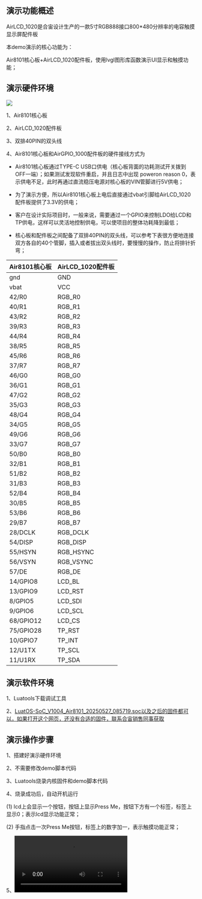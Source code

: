 
## 演示功能概述

AirLCD_1020是合宙设计生产的一款5寸RGB888接口800*480分辨率的电容触摸显示屏配件板

本demo演示的核心功能为：

Air8101核心板+AirLCD_1020配件板，使用lvgl图形库函数演示UI显示和触摸功能；


## 演示硬件环境

![](https://docs.openluat.com/air8101/product/file/AirLCD_1020/hw_connection.jpg)

1、Air8101核心板

2、AirLCD_1020配件板

3、双排40PIN的双头线

4、Air8101核心板和AirGPIO_1000配件板的硬件接线方式为

- Air8101核心板通过TYPE-C USB口供电（核心板背面的功耗测试开关拨到OFF一端）；如果测试发现软件重启，并且日志中出现  poweron reason 0，表示供电不足，此时再通过直流稳压电源对核心板的VIN管脚进行5V供电；

- 为了演示方便，所以Air8101核心板上电后直接通过vbat引脚给AirLCD_1020配件板提供了3.3V的供电；

- 客户在设计实际项目时，一般来说，需要通过一个GPIO来控制LDO给LCD和TP供电，这样可以灵活地控制供电，可以使项目的整体功耗降到最低；

- 核心板和配件板之间配备了双排40PIN的双头线，可以参考下表很方便地连接双方各自的40个管脚，插入或者拔出双头线时，要慢慢的操作，防止将排针折弯；

| Air8101核心板 | AirLCD_1020配件板 |
| ------------ | ------------------ |
|     gnd      |         GND        |
|     vbat     |         VCC        |
|    42/R0     |        RGB_R0      |
|    40/R1     |        RGB_R1      |
|    43/R2     |        RGB_R2      |
|    39/R3     |        RGB_R3      |
|    44/R4     |        RGB_R4      |
|    38/R5     |        RGB_R5      |
|    45/R6     |        RGB_R6      |
|    37/R7     |        RGB_R7      |
|    46/G0     |        RGB_G0      |
|    36/G1     |        RGB_G1      |
|    47/G2     |        RGB_G2      |
|    35/G3     |        RGB_G3      |
|    48/G4     |        RGB_G4      |
|    34/G5     |        RGB_G5      |
|    49/G6     |        RGB_G6      |
|    33/G7     |        RGB_G7      |
|    50/B0     |        RGB_B0      |
|    32/B1     |        RGB_B1      |
|    51/B2     |        RGB_B2      |
|    31/B3     |        RGB_B3      |
|    52/B4     |        RGB_B4      |
|    30/B5     |        RGB_B5      |
|    53/B6     |        RGB_B6      |
|    29/B7     |        RGB_B7      |
|   28/DCLK    |       RGB_DCLK     |
|   54/DISP    |       RGB_DISP     |
|   55/HSYN    |       RGB_HSYNC    |
|   56/VSYN    |       RGB_VSYNC    |
|    57/DE     |        RGB_DE      |
|   14/GPIO8   |        LCD_BL      |
|   13/GPIO9   |        LCD_RST     |
|    8/GPIO5   |        LCD_SDI     |
|    9/GPIO6   |        LCD_SCL     |
|  68/GPIO12   |        LCD_CS      |
|  75/GPIO28   |        TP_RST      |
|   10/GPIO7   |        TP_INT      |
|   12/U1TX    |        TP_SCL      |
|   11/U1RX    |        TP_SDA      |



## 演示软件环境

1、Luatools下载调试工具

2、[LuatOS-SoC_V1004_Air8101_20250527_085719.soc以及之后的固件都可以，如果打开这个网页，还没有合适的固件，联系合宙销售同事获取](https://docs.openluat.com/air8101/luatos/firmware/)


## 演示操作步骤

1、搭建好演示硬件环境

2、不需要修改demo脚本代码

3、Luatools烧录内核固件和demo脚本代码

4、烧录成功后，自动开机运行

   (1) lcd上会显示一个按钮，按钮上显示Press Me，按钮下方有一个标签，标签上显示0；表示lcd显示功能正常；

   (2) 手指点击一次Press Me按钮，标签上的数字加一，表示触摸功能正常；   

5、![点击此处观看演示视频](https://docs.openluat.com/air8101/product/file/AirLCD_1020/lvgl.mp4)

